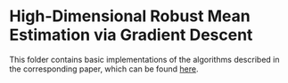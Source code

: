 # High-Dimensional Robust Mean Estimation via Gradient Descent

This folder contains basic implementations of the algorithms described in the corresponding paper, which can be found [here](https://arxiv.org/pdf/2005.01378.pdf).

